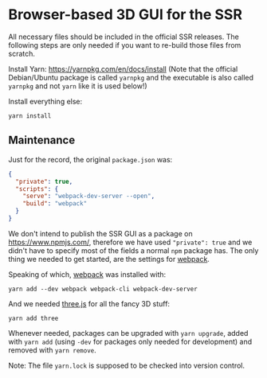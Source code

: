 Browser-based 3D GUI for the SSR
================================

All necessary files should be included in the official SSR releases.
The following steps are only needed if you want to re-build those files from
scratch.


Install Yarn: https://yarnpkg.com/en/docs/install
(Note that the official Debian/Ubuntu package is called `yarnpkg` and the
executable is also called `yarnpkg` and not `yarn` like it is used below!)

Install everything else:

    yarn install





Maintenance
-----------

Just for the record, the original `package.json` was:

```json
{
  "private": true,
  "scripts": {
    "serve": "webpack-dev-server --open",
    "build": "webpack"
  }
}
```

We don't intend to publish the SSR GUI as a package on https://www.npmjs.com/,
therefore we have used `"private": true` and we didn't have to specify most of
the fields a normal `npm` package has.
The only thing we needed to get started, are the settings for [webpack].

Speaking of which, [webpack] was installed with:

    yarn add --dev webpack webpack-cli webpack-dev-server

And we needed [three.js] for all the fancy 3D stuff:

    yarn add three

[webpack]: https://webpack.js.org/
[three.js]: https://threejs.org/

Whenever needed, packages can be upgraded with `yarn upgrade`,
added with `yarn add` (using `-dev` for packages only needed for development)
and removed with `yarn remove`.

Note: The file `yarn.lock` is supposed to be checked into version control.

